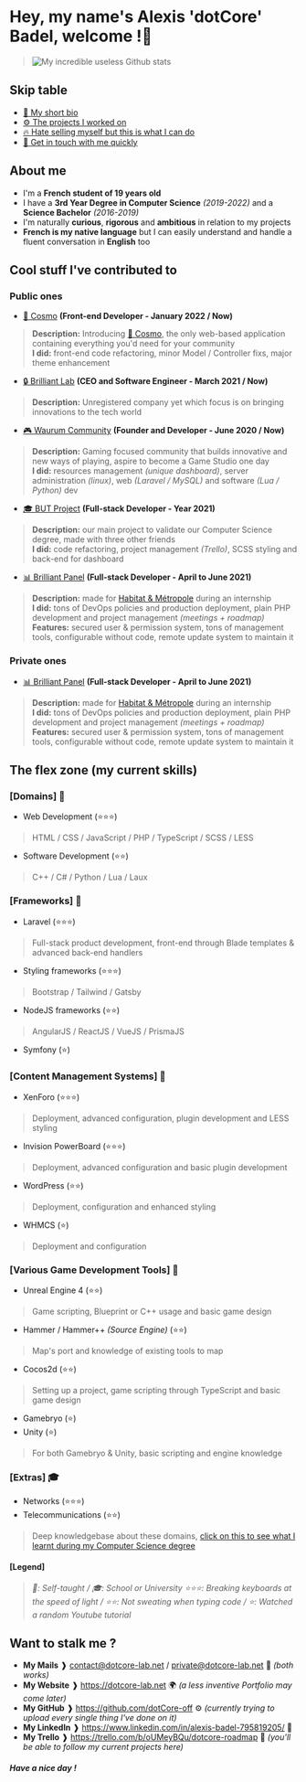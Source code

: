 # Hey, my name's Alexis 'dotCore' Badel, welcome !👋
> ![My incredible useless Github stats](https://github-readme-stats.vercel.app/api?username=dotCore-off&count_private=true&theme=tokyonight)  

## Skip table
- [👤 My short bio](#about-me)
- [⚙️ The projects I worked on](#cool-stuff-ive-contributed-to)
- [🔥 Hate selling myself but this is what I can do](#the-flex-zone-my-current-skills)
- [📨 Get in touch with me quickly](#want-to-stalk-me-)

## About me 
- I'm a **French student of 19 years old**
- I have a **3rd Year Degree in Computer Science** *(2019-2022)* and a **Science Bachelor** *(2016-2019)*
- I'm naturally **curious**, **rigorous** and **ambitious** in relation to my projects
- **French is my native language** but I can easily understand and handle a fluent conversation in **English** too

## Cool stuff I've contributed to
### Public ones
- [🧊 Cosmo](https://cosmo.dotcore-lab.net) **(Front-end Developer - January 2022 / Now)**
> **Description:** Introducing [🧊 Cosmo](https://www.gmodstore.com/market/view/cosmo-the-all-in-one-suite), the only web-based application containing everything you'd need for your community  
> **I did:** front-end code refactoring, minor Model / Controller fixs, major theme enhancement
- [🔒 Brilliant Lab](#) **(CEO and Software Engineer - March 2021 / Now)**
> **Description:** Unregistered company yet which focus is on bringing innovations to the tech world
- [🎮 Waurum Community](https://waurum.net/) **(Founder and Developer - June 2020 / Now)**
> **Description:** Gaming focused community that builds innovative and new ways of playing, aspire to become a Game Studio one day  
> **I did:** resources management *(unique dashboard)*, server administration *(linux)*, web *(Laravel / MySQL)* and software *(Lua / Python)* dev
- [🎓 BUT Project](http://nureg.fr/#/) **(Full-stack Developer - Year 2021)**
> **Description:** our main project to validate our Computer Science degree, made with three other friends  
> **I did:** code refactoring, project management *(Trello)*, SCSS styling and back-end for dashboard
- [📊 Brilliant Panel](https://github.com/dotCore-off/brilliant-panel) **(Full-stack Developer - April to June 2021)**
> **Description:** made for [Habitat & Métropole](https://www.habitat-metropole.fr/) during an internship  
> **I did:** tons of DevOps policies and production deployment, plain PHP development and project management *(meetings + roadmap)*  
> **Features:** secured user & permission system, tons of management tools, configurable without code, remote update system to maintain it
### Private ones
- [📊 Brilliant Panel](https://github.com/dotCore-off/brilliant-panel) **(Full-stack Developer - April to June 2021)**
> **Description:** made for [Habitat & Métropole](https://www.habitat-metropole.fr/) during an internship  
> **I did:** tons of DevOps policies and production deployment, plain PHP development and project management *(meetings + roadmap)*  
> **Features:** secured user & permission system, tons of management tools, configurable without code, remote update system to maintain it

## The flex zone (my current skills)
### [Domains] 🎩
- Web Development (⭐️⭐️⭐️)
> HTML / CSS / JavaScript / PHP / TypeScript / SCSS / LESS
- Software Development (⭐️⭐️)
> C++ / C# / Python / Lua / Laux  
### [Frameworks] 🎩
- Laravel (⭐️⭐️⭐️) 
> Full-stack product development, front-end through Blade templates & advanced back-end handlers
- Styling frameworks (⭐️⭐️⭐️) 
> Bootstrap / Tailwind / Gatsby
- NodeJS frameworks (⭐️⭐️) 
> AngularJS / ReactJS / VueJS / PrismaJS
- Symfony (⭐)  
### [Content Management Systems] 🎩
- XenForo (⭐️⭐️⭐️)
> Deployment, advanced configuration, plugin development and LESS styling
- Invision PowerBoard (⭐️⭐️⭐️)
> Deployment, advanced configuration and basic plugin development
- WordPress (⭐️⭐️)
> Deployment, configuration and enhanced styling
- WHMCS (⭐️)
> Deployment and configuration  
### [Various Game Development Tools] 🎩
- Unreal Engine 4 (⭐️⭐️)
> Game scripting, Blueprint or C++ usage and basic game design
- Hammer / Hammer++ *(Source Engine)* (⭐️⭐️)
> Map's port and knowledge of existing tools to map 
- Cocos2d (⭐️⭐️) 
> Setting up a project, game scripting through TypeScript and basic game design
- Gamebryo (⭐️)
- Unity (⭐️)
> For both Gamebryo & Unity, basic scripting and engine knowledge
### [Extras] 🎓
- Networks (⭐️⭐️⭐️) 
- Telecommunications (⭐️⭐️)
> Deep knowledgebase about these domains, [click on this to see what I learnt during my Computer Science degree](https://www.univ-st-etienne.fr/_contents/ametys%253Aplugins/odf/ametys%253Acontents/program-dut-reseaux-et-telecommunications-rt/_attribute/attachments%5B1%5D/attachment/FICHE-BUT_RT_HD.pdf?download=true&objectId=programContent://c1d7ecd9-88e9-4d4a-bc78-97ba3ad5a315)

#### [Legend]
> *🎩: Self-taught / 🎓: School or University*
> *⭐️⭐️⭐️: Breaking keyboards at the speed of light / ⭐️⭐️: Not sweating when typing code / ⭐️: Watched a random Youtube tutorial*

## Want to stalk me ?
- __My Mails__ ❱ contact@dotcore-lab.net / private@dotcore-lab.net 📧 _(both works)_
- __My Website__ ❱ https://dotcore-lab.net 🌍 _(a less inventive Portfolio may come later)_
- __My GitHub__ ❱ https://github.com/dotCore-off ⚙️ _(currently trying to upload every single thing I've done on it)_
- __My LinkedIn__ ❱ https://www.linkedin.com/in/alexis-badel-795819205/ 📑
- __My Trello__ ❱ https://trello.com/b/oUMeyBQu/dotcore-roadmap 📆 _(you'll be able to follow my current projects here)_

##### Have a nice day !
